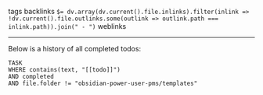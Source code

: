tags 
backlinks `$= dv.array(dv.current().file.inlinks).filter(inlink => !dv.current().file.outlinks.some(outlink => outlink.path === inlink.path)).join(" - ")`
weblinks 
___
Below is a history of all completed todos:
```dataview
TASK
WHERE contains(text, "[[todo]]")
AND completed
AND file.folder != "obsidian-power-user-pms/templates"
```
